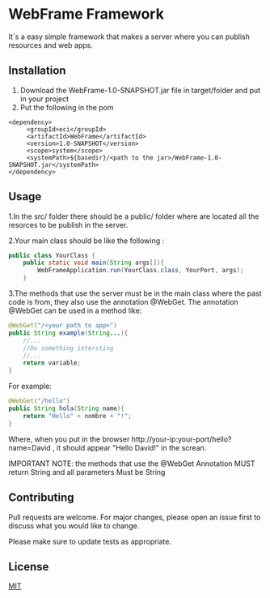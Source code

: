 # WebFrame Framework
It´s a easy simple framework that makes a server where you can publish resources and web apps.

## Installation

1. Download the WebFrame-1.0-SNAPSHOT.jar file in target/folder and put in your project
2. Put the following in the pom 

```pom
<dependency>
     <groupId>eci</groupId>
     <artifactId>WebFrame</artifactId>
     <version>1.0-SNAPSHOT</version>
     <scope>system</scope>
     <systemPath>${basedir}/<path to the jar>/WebFrame-1.0-SNAPSHOT.jar</systemPath>
</dependency>
```

## Usage
1.In the src/ folder there should be a public/ folder where are located all the resorces to be publish in the server.

2.Your main class should be like the following :

```java
public class YourClass {
    public static void main(String args[]){
        WebFrameApplication.run(YourClass.class, YourPort, args);
    }
```
3.The methods that use the server must be in the main class where the past code is from, they also use the annotation @WebGet.
The annotation @WebGet can be used in a method like:
```java
@WebGet("/<your path to app>")
public String example(String...){
    //...
    //Do something intersting
    //...
    return variable;
}
```
For example:
```java
@WebGet("/hello")
public String hola(String name){
    return "Hello" + nombre + "!";
}
```
Where, when you put in the browser http://your-ip:your-port/hello?name=David , it should appear "Hello David!" in the screan.

IMPORTANT NOTE: the methods that use the @WebGet Annotation MUST return String and all parameters Must be String

## Contributing
Pull requests are welcome. For major changes, please open an issue first to discuss what you would like to change.

Please make sure to update tests as appropriate.

## License
[MIT](https://choosealicense.com/licenses/mit/)
